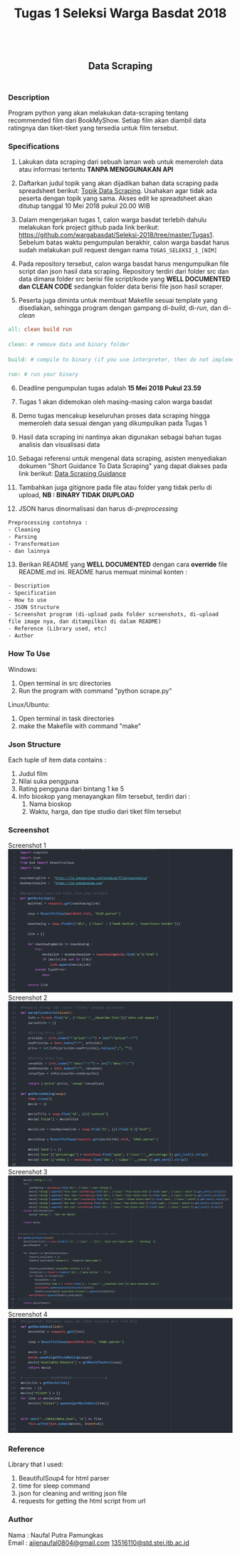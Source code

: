 <h1 align="center">
  <br>
  Tugas 1 Seleksi Warga Basdat 2018
  <br>
  <br>
</h1>

<h2 align="center">
  <br>
  Data Scraping
  <br>
  <br>
</h2>

### Description
Program python yang akan melakukan data-scraping tentang recommended film dari BookMyShow. Setiap film akan diambil data ratingnya dan tiket-tiket yang tersedia untuk film tersebut.


### Specifications

1. Lakukan data scraping dari sebuah laman web untuk memeroleh data atau informasi tertentu __TANPA MENGGUNAKAN API__

2. Daftarkan judul topik yang akan dijadikan bahan data scraping pada spreadsheet berikut: [Topik Data Scraping](http://bit.ly/TopikDataScraping). Usahakan agar tidak ada peserta dengan topik yang sama. Akses edit ke spreadsheet akan ditutup tanggal 10 Mei 2018 pukul 20.00 WIB

3. Dalam mengerjakan tugas 1, calon warga basdat terlebih dahulu melakukan fork project github pada link berikut: https://github.com/wargabasdat/Seleksi-2018/tree/master/Tugas1. Sebelum batas waktu pengumpulan berakhir, calon warga basdat harus sudah melakukan pull request dengan nama ```TUGAS_SELEKSI_1_[NIM]```

4. Pada repository tersebut, calon warga basdat harus mengumpulkan file script dan json hasil data scraping. Repository terdiri dari folder src dan data dimana folder src berisi file script/kode yang __WELL DOCUMENTED dan CLEAN CODE__ sedangkan folder data berisi file json hasil scraper.

5. Peserta juga diminta untuk membuat Makefile sesuai template yang disediakan, sehingga program dengan gampang di-_build_, di-_run_, dan di-_clean_

``` Makefile
all: clean build run

clean: # remove data and binary folder

build: # compile to binary (if you use interpreter, then do not implement it)

run: # run your binary

```

6. Deadline pengumpulan tugas adalah __15 Mei 2018 Pukul 23.59__

7. Tugas 1 akan didemokan oleh masing-masing calon warga basdat

8. Demo tugas mencakup keseluruhan proses data scraping hingga memeroleh data sesuai dengan yang dikumpulkan pada Tugas 1

9. Hasil data scraping ini nantinya akan digunakan sebagai bahan tugas analisis dan visualisasi data

10. Sebagai referensi untuk mengenal data scraping, asisten menyediakan dokumen "Short Guidance To Data Scraping" yang dapat diakses pada link berikut: [Data Scraping Guidance](http://bit.ly/DataScrapingGuidance)

11. Tambahkan juga gitignore pada file atau folder yang tidak perlu di upload, __NB : BINARY TIDAK DIUPLOAD__

12. JSON harus dinormalisasi dan harus di-_preprocessing_
```
Preprocessing contohnya :
- Cleaning
- Parsing
- Transformation
- dan lainnya
```

13. Berikan README yang __WELL DOCUMENTED__ dengan cara __override__ file README.md ini. README harus memuat minimal konten :
```
- Description
- Specification
- How to use
- JSON Structure
- Screenshot program (di-upload pada folder screenshots, di-upload file image nya, dan ditampilkan di dalam README)
- Reference (Library used, etc)
- Author
```

### How To Use
Windows:
1. Open terminal in src directories
2. Run the program with command "python scrape.py"

Linux/Ubuntu:
1. Open terminal in task directories
2. make the Makefile with command "make"

### Json Structure
Each tuple of item data contains :
1. Judul film
2. Nilai suka pengguna
3. Rating pengguna dari bintang 1 ke 5
4. Info bioskop yang menayangkan film tersebut, terdiri dari :
	1. Nama bioskop
	2. Waktu, harga, dan tipe studio dari tiket film tersebut


### Screenshot
Screenshot 1 <br>
![alt_text](https://github.com/NPP0804/Seleksi-2018/blob/master/Tugas1/screenshots/sc1.jpg) <br>
Screenshot 2 <br>
![alt_text](https://github.com/NPP0804/Seleksi-2018/blob/master/Tugas1/screenshots/sc2.jpg) <br>
Screenshot 3 <br>
![alt_text](https://github.com/NPP0804/Seleksi-2018/blob/master/Tugas1/screenshots/sc3.jpg) <br>
Screenshot 4 <br>
![alt_text](https://github.com/NPP0804/Seleksi-2018/blob/master/Tugas1/screenshots/sc4.jpg) <br>


### Reference
Library that I used:
1. BeautifulSoup4 for html parser
2. time for sleep command
3. json for cleaning and writing json file
4. requests for getting the html script from url

### Author
Nama	: 	Naufal Putra Pamungkas <br>
Email	:	ajienaufal0804@gmail.com
			13516110@std.stei.itb.ac.id
